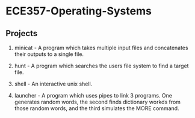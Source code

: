 # ECE357-Operating-Systems

## Projects
1. minicat - A program which takes multiple input files and concatenates their outputs to a single file.

2. hunt - A program which searches the users file system to find a target file.

3. shell - An interactive unix shell.

4. launcher - A program which uses pipes to link 3 programs. One generates random words, the second finds dictionary workds from those random words, and the third simulates the MORE command.
